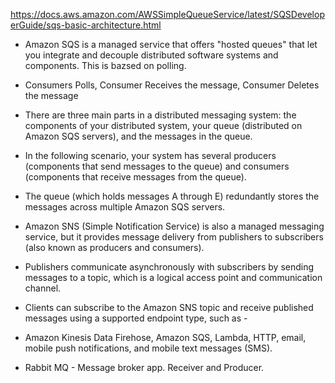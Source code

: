 https://docs.aws.amazon.com/AWSSimpleQueueService/latest/SQSDeveloperGuide/sqs-basic-architecture.html


* Amazon SQS is a managed service that offers "hosted queues" that let you integrate and decouple distributed software systems and components. This is bazsed on polling.
* Consumers Polls, Consumer Receives the message, Consumer Deletes the message

* There are three main parts in a distributed messaging system: the components of your distributed system, your queue (distributed on Amazon SQS servers), 
and the messages in the queue.

* In the following scenario, your system has several producers (components that send messages to the queue) and consumers (components that receive messages from the queue). 

* The queue (which holds messages A through E) redundantly stores the messages across multiple Amazon SQS servers.

* Amazon SNS (Simple Notification Service) is also a managed messaging service, but it provides message delivery from publishers to subscribers (also known as producers and consumers). 
* Publishers communicate asynchronously with subscribers by sending messages to a topic, which is a logical access point and communication channel. 
* Clients can subscribe to the Amazon SNS topic and receive published messages using a supported endpoint type, such as -
* Amazon Kinesis Data Firehose, Amazon SQS, Lambda, HTTP, email, mobile push notifications, and mobile text messages (SMS).

* Rabbit MQ - Message broker app. Receiver and Producer. 


